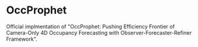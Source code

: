 # OccProphet
Official implmentation of "OccProphet: Pushing Efficiency Frontier of Camera-Only 4D Occupancy Forecasting with Observer-Forecaster-Refiner Framework".
